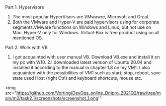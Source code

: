 Part 1. Hypervisors
1. The most popular HyperVisors are VMwawre, Microsoft and Orcal.
2. Both the VMware and Hyper-V are paid hypervisors using for corporate segments.VMware functions on Windows and Linux, but not use on Mac. Hyper-V only for Windows. Virtual-Box is free product using on all mentioned OS.    

Part 2. Work with VB

1. I got acquainted with user manual VB. Download VB.exe and install it on my pc with W10.
2.I downloaded latest version of Ubuntu 20.04 and installed it according to the manual in chapter 1.8 on my VM1. I also acquainted with the possibilities of VM1 such as start, stop, reboot, save state used Host (right Ctrl) and keyboard shortcuts, mouse etc.

<img src="https://github.com/Vorting/DevOps_online_Dnipro_2021Q2/raw/tree/main/m2/task2.1/screenshots/screenshot_1.png'"


